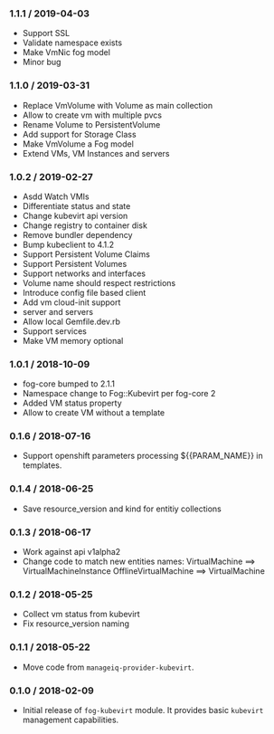 ### 1.1.1 / 2019-04-03

* Support SSL
* Validate namespace exists
* Make VmNic fog model
* Minor bug

### 1.1.0 / 2019-03-31

* Replace VmVolume with Volume as main collection
* Allow to create vm with multiple pvcs
* Rename Volume to PersistentVolume
* Add support for Storage Class
* Make VmVolume a Fog model
* Extend VMs, VM Instances and servers

### 1.0.2 / 2019-02-27

* Asdd Watch VMIs
* Differentiate status and state
* Change kubevirt api version
* Change registry to container disk
* Remove bundler dependency
* Bump kubeclient to 4.1.2
* Support Persistent Volume Claims
* Support Persistent Volumes
* Support networks and interfaces
* Volume name should respect restrictions
* Introduce config file based client
* Add vm cloud-init support
* server and servers
* Allow local Gemfile.dev.rb
* Support services
* Make VM memory optional

### 1.0.1 / 2018-10-09

* fog-core bumped to 2.1.1
* Namespace change to Fog::Kubevirt per fog-core 2
* Added VM status property
* Allow to create VM without a template

### 0.1.6 / 2018-07-16

* Support openshift parameters processing ${{PARAM_NAME}} in templates.

### 0.1.4 / 2018-06-25

* Save resource_version and kind for entitiy collections

### 0.1.3 / 2018-06-17

* Work against api v1alpha2
* Change code to match new entities names:
  VirtualMachine ==> VirtualMachineInstance
  OfflineVirtualMachine ==> VirtualMachine

### 0.1.2 / 2018-05-25

* Collect vm status from kubevirt
* Fix resource_version naming

### 0.1.1 / 2018-05-22

* Move code from `manageiq-provider-kubevirt`.

### 0.1.0 / 2018-02-09

* Initial release of `fog-kubevirt` module. It provides basic `kubevirt`
  management capabilities.
